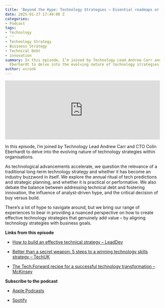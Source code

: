 ```yaml
---
title: 'Beyond the Hype: Technology Strategies – Essential roadmaps or just hype?'
date: 2025-01-27 17:49:00 Z
categories:
- Podcast
tags:
- Technology
- ''
- Technology Strategy
- Business Strategy
- Technical Debt
- innovation
summary: In this episode, I’m joined by Technology Lead Andrew Carr and CTO Colin
  Eberhardt to delve into the evolving nature of technology strategies within organisations.
author: ocronk
---
```


<iframe title="Embed Player" src="https://play.libsyn.com/embed/episode/id/35030535/height/192/theme/modern/size/large/thumbnail/yes/custom-color/ffffff/time-start/00:00:00/playlist-height/200/direction/backward/download/yes/font-color/252525" height="192" width="100%" scrolling="no" allowfullscreen="" webkitallowfullscreen="true" mozallowfullscreen="true" oallowfullscreen="true" msallowfullscreen="true" style="border: none;"></iframe>

In this episode, I’m joined by Technology Lead Andrew Carr and CTO Colin Eberhardt to delve into the evolving nature of technology strategies within organisations.

As technological advancements accelerate, we question the relevance of a traditional long-term technology strategy and whether it has become an industry buzzword in itself. We explore the annual ritual of tech predictions and strategic planning, and whether it is practical or performative. We also debate the balance between addressing technical debt and fostering innovation, the influence of analyst-driven hype, and the critical decision of buy versus build.

There’s a lot of hype to navigate around, but we bring our range of experiences to bear in providing a nuanced perspective on how to create effective technology strategies that genuinely add value – by aligning technology strategies with business goals.

**Links from this episode**

* [How to build an effective technical strategy – LeadDev](https://leaddev.com/technical-direction/how-build-effective-technical-strategy)

* [Better than a secret weapon: 5 steps to a winning technology skills strategy
  – TechUK](https://www.techuk.org/resource/better-than-a-secret-weapon-5-steps-to-a-winning-technology-skills-strategy.html)

* [The Tech:Forward recipe for a successful technology transformation – McKinsey](https://www.mckinsey.com/capabilities/mckinsey-digital/our-insights/the-tech-forward-recipe-for-a-successful-technology-transformation)

**Subscribe to the podcast**

* [Apple Podcasts](https://podcasts.apple.com/dk/podcast/beyond-the-hype/id1612265563)

* [Spotify](https://open.spotify.com/show/2BlwBJ7JoxYpxU4GBmuR4x)